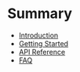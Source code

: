 # Summary

- [Introduction](./introduction.md)
- [Getting Started](./getting_started.md)
- [API Reference](./api_reference.md)
- [FAQ](./faq.md)